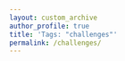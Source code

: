 ```yaml
---
layout: custom_archive
author_profile: true
title: 'Tags: "challenges"'
permalink: /challenges/
---
```

